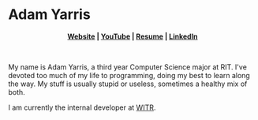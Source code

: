 # Adam Yarris

<p align="center">
  <b>
    <a href="https://yarr.is/">Website</a>  |  
    <a href="https://www.youtube.com/channel/UC2K3flYNj0hLC2BfPCXfvEA">YouTube</a>  | 
    <a href="https://yarr.is/resume">Resume</a> |
    <a href="http://linkedin.com/in/adam-yarris">LinkedIn</a>
  </b>
</p>

<br>

My name is Adam Yarris, a third year Computer Science major at RIT. I've devoted too much of my life to programming, doing my best to learn along the way. My stuff is usually stupid or useless, sometimes a healthy mix of both.

I am currently the internal developer at [WITR](https://witr.rit.edu/).
